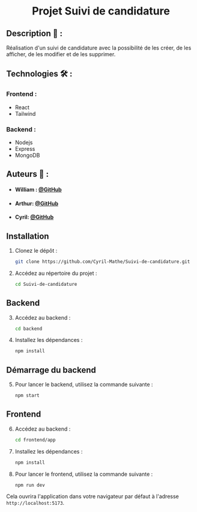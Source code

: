 # <p align="center">Projet Suivi de candidature</p>

## Description 📝 :
Réalisation d'un suivi de candidature avec la possibilité de les créer, de les afficher, de les modifier et de les supprimer.

## Technologies 🛠️ :

### Frontend :
- React
- Tailwind

### Backend :
- Nodejs
- Express
- MongoDB

## Auteurs 🙇 :
- #### William : [@GitHub](https://github.com/Wyll-exe)
- #### Arthur: [@GitHub](https://github.com/L0wBly)
- #### Cyril: [@GitHub](https://github.com/Cyril-Mathe)

## Installation

1. Clonez le dépôt :
    ```bash
    git clone https://github.com/Cyril-Mathe/Suivi-de-candidature.git
    ```

2. Accédez au répertoire du projet :

    ```bash
    cd Suivi-de-candidature
    ```

## Backend

3. Accédez au backend :

    ```bash
    cd backend
    ```

4. Installez les dépendances :
    ```bash
    npm install
    ```

## Démarrage du backend

5. Pour lancer le backend, utilisez la commande suivante :

   ```bash
   npm start
   ```

## Frontend

6. Accédez au backend :

    ```bash
    cd frontend/app
    ```

7. Installez les dépendances :
    ```bash
    npm install
    ```

8. Pour lancer le frontend, utilisez la commande suivante :

   ```bash
   npm run dev
   ```
Cela ouvrira l'application dans votre navigateur par défaut à l'adresse `http://localhost:5173`.